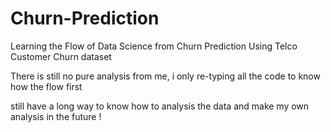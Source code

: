# Churn-Prediction
Learning the Flow of Data Science from Churn Prediction Using Telco Customer Churn dataset

There is still no pure analysis from me, i only re-typing all the code to know how the flow first

still have a long way to know how to analysis the data and make my own analysis in the future !

